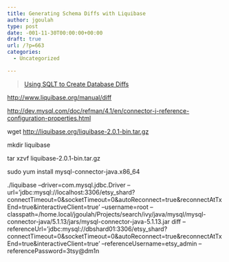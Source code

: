 ```yaml
---
title: Generating Schema Diffs with Liquibase
author: jgoulah
type: post
date: -001-11-30T00:00:00+00:00
draft: true
url: /?p=663
categories:
  - Uncategorized

---
```

<blockquote class="wp-embedded-content" data-secret="IaPDOjjAmc">
  <p>
    <a href="http://blog.johngoulah.com/2009/01/using-sqlt-to-create-database-diffs/">Using SQLT to Create Database Diffs</a>
  </p>
</blockquote>

<iframe class="wp-embedded-content" sandbox="allow-scripts" security="restricted" style="position: absolute; clip: rect(1px, 1px, 1px, 1px);" src="http://blog.johngoulah.com/2009/01/using-sqlt-to-create-database-diffs/embed/#?secret=IaPDOjjAmc" data-secret="IaPDOjjAmc" width="500" height="282" title="&#8220;Using SQLT to Create Database Diffs&#8221; &#8212; " frameborder="0" marginwidth="0" marginheight="0" scrolling="no"></iframe>

http://www.liquibase.org/manual/diff
  
http://dev.mysql.com/doc/refman/4.1/en/connector-j-reference-configuration-properties.html

wget http://liquibase.org/liquibase-2.0.1-bin.tar.gz
  
mkdir liquibase
  
tar xzvf liquibase-2.0.1-bin.tar.gz 

sudo yum install mysql-connector-java.x86_64

./liquibase &#8211;driver=com.mysql.jdbc.Driver &#8211;url=&#8217;jdbc:mysql://localhost:3306/etsy\_shard?connectTimeout=0&socketTimeout=0&autoReconnect=true&reconnectAtTxEnd=true&interactiveClient=true&#8217; &#8211;username=root &#8211;classpath=/home.local/jgoulah/Projects/search/ivy/java/mysql/mysql-connector-java/5.1.13/jars/mysql-connector-java-5.1.13.jar diff &#8211;referenceUrl=&#8217;jdbc:mysql://dbshard01:3306/etsy\_shard?connectTimeout=0&socketTimeout=0&autoReconnect=true&reconnectAtTxEnd=true&interactiveClient=true&#8217; &#8211;referenceUsername=etsy_admin &#8211;referencePassword=3tsy@dm1n
